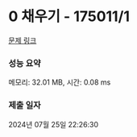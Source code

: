 # 0 채우기 - 175011/1 

[문제 링크](https://level.goorm.io/exam/175011/0-%EC%B1%84%EC%9A%B0%EA%B8%B0/quiz/1) 

### 성능 요약

메모리: 32.01 MB, 시간: 0.08 ms

### 제출 일자

2024년 07월 25일 22:26:30


